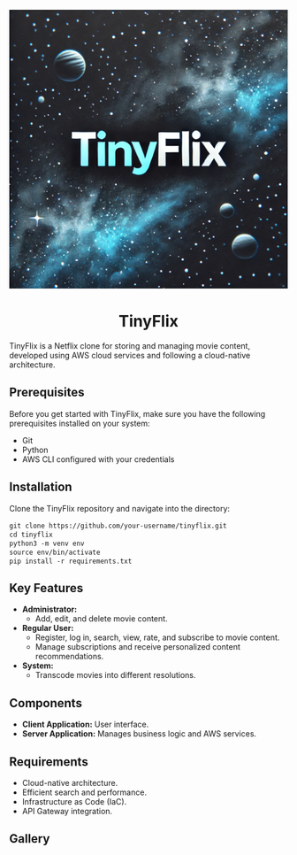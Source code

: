 ![tinyflix](img/tinyflix.webp)

<h1 align="center"> TinyFlix </h1>

TinyFlix is a Netflix clone for storing and managing movie content, developed using AWS cloud services and following a cloud-native architecture.

## Prerequisites

Before you get started with TinyFlix, make sure you have the following prerequisites installed on your system:

- Git
- Python
- AWS CLI configured with your credentials

## Installation

Clone the TinyFlix repository and navigate into the directory:

```shell
git clone https://github.com/your-username/tinyflix.git
cd tinyflix
python3 -m venv env
source env/bin/activate
pip install -r requirements.txt
```
## Key Features

- **Administrator:**
  - Add, edit, and delete movie content.
- **Regular User:**
  - Register, log in, search, view, rate, and subscribe to movie content.
  - Manage subscriptions and receive personalized content recommendations.
- **System:**
  - Transcode movies into different resolutions.

## Components

- **Client Application:** User interface.
- **Server Application:** Manages business logic and AWS services.

## Requirements

- Cloud-native architecture.
- Efficient search and performance.
- Infrastructure as Code (IaC).
- API Gateway integration.

## Gallery
